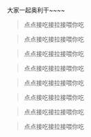 大家一起奥利干~~~~


>点点接吃接拉接喂你吃 

>点点接吃接拉接喂你吃 

>点点接吃接拉接喂你吃 

>点点接吃接拉接喂你吃 

>点点接吃接拉接喂你吃 

>点点接吃接拉接喂你吃 

>点点接吃接拉接喂你吃 

>点点接吃接拉接喂你吃 
